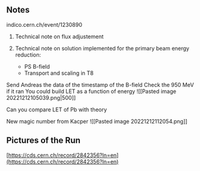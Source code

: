 ## Notes

indico.cern.ch/event/1230890

1) Technical note on flux adjustement

2) Technical note on solution implemented for the primary beam energy reduction:
	* PS B-field
	* Transport and scaling in T8

Send Andreas the data of the timestamp of the B-field
Check the 950 MeV if it ran
You could build LET as a function of energy
![[Pasted image 20221212105039.png|500]]

Can you compare LET of Pb with theory

New magic number from Kacper
![[Pasted image 20221212112054.png]]

## Pictures of the Run



[https://cds.cern.ch/record/2842356?ln=en](https://cds.cern.ch/record/2842356?ln=en)